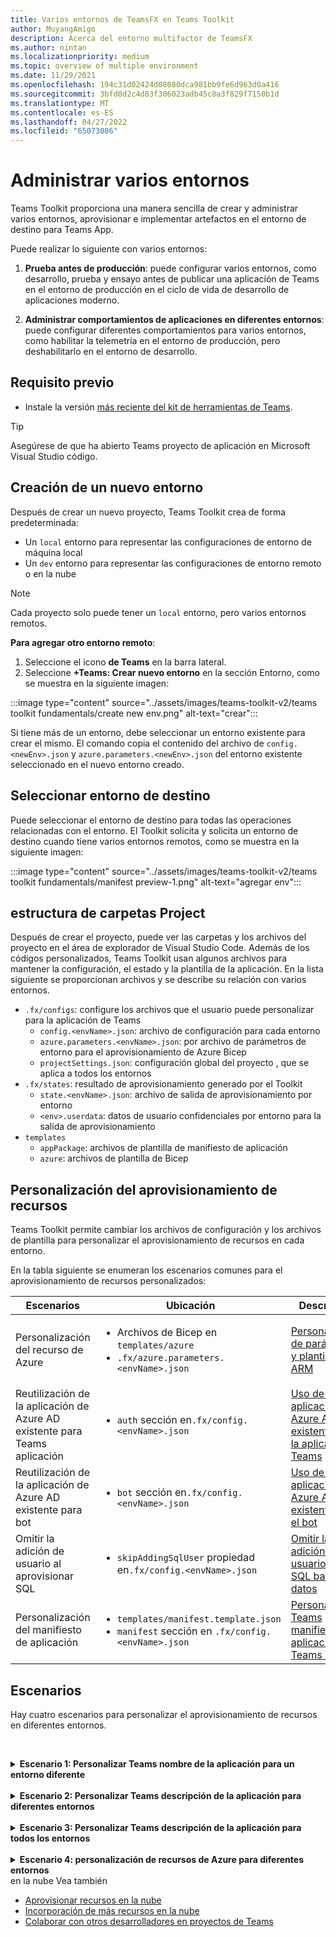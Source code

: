 ```yaml
---
title: Varios entornos de TeamsFX en Teams Toolkit
author: MuyangAmigo
description: Acerca del entorno multifactor de TeamsFX
ms.author: nintan
ms.localizationpriority: medium
ms.topic: overview of multiple environment
ms.date: 11/29/2021
ms.openlocfilehash: 194c31d02424d08080dca981bb9fe6d963d0a416
ms.sourcegitcommit: 3bfd0d2c4d83f306023adb45c8a3f829f7150b1d
ms.translationtype: MT
ms.contentlocale: es-ES
ms.lasthandoff: 04/27/2022
ms.locfileid: "65073086"
---
```

# <a name="manage-multiple-environments"></a>Administrar varios entornos

 Teams Toolkit proporciona una manera sencilla de crear y administrar varios entornos, aprovisionar e implementar artefactos en el entorno de destino para Teams App.

 Puede realizar lo siguiente con varios entornos:

1. **Prueba antes de producción**: puede configurar varios entornos, como desarrollo, prueba y ensayo antes de publicar una aplicación de Teams en el entorno de producción en el ciclo de vida de desarrollo de aplicaciones moderno.

2. **Administrar comportamientos de aplicaciones en diferentes entornos**: puede configurar diferentes comportamientos para varios entornos, como habilitar la telemetría en el entorno de producción, pero deshabilitarlo en el entorno de desarrollo.

## <a name="prerequisite"></a>Requisito previo

* Instale la versión [más reciente del kit de herramientas de Teams](https://marketplace.visualstudio.com/items?itemName=TeamsDevApp.ms-teams-vscode-extension).

> [!TIP]
> Asegúrese de que ha abierto Teams proyecto de aplicación en Microsoft Visual Studio código.

## <a name="create-a-new-environment"></a>Creación de un nuevo entorno

Después de crear un nuevo proyecto, Teams Toolkit crea de forma predeterminada:

* Un `local` entorno para representar las configuraciones de entorno de máquina local
* Un `dev` entorno para representar las configuraciones de entorno remoto o en la nube

> [!NOTE]
> Cada proyecto solo puede tener un `local` entorno, pero varios entornos remotos.

**Para agregar otro entorno remoto**:

1. Seleccione el icono **de Teams** en la barra lateral.
2. Seleccione **+Teams: Crear nuevo entorno** en la sección Entorno, como se muestra en la siguiente imagen:

:::image type="content" source="../assets/images/teams-toolkit-v2/teams toolkit fundamentals/create new env.png" alt-text="crear":::

Si tiene más de un entorno, debe seleccionar un entorno existente para crear el mismo. El comando copia el contenido del archivo de `config.<newEnv>.json` y `azure.parameters.<newEnv>.json` del entorno existente seleccionado en el nuevo entorno creado.

## <a name="select-target-environment"></a>Seleccionar entorno de destino

Puede seleccionar el entorno de destino para todas las operaciones relacionadas con el entorno. El Toolkit solicita y solicita un entorno de destino cuando tiene varios entornos remotos, como se muestra en la siguiente imagen:

:::image type="content" source="../assets/images/teams-toolkit-v2/teams toolkit fundamentals/manifest preview-1.png" alt-text="agregar env":::

## <a name="project-folder-structure"></a>estructura de carpetas Project

Después de crear el proyecto, puede ver las carpetas y los archivos del proyecto en el área de explorador de Visual Studio Code. Además de los códigos personalizados, Teams Toolkit usan algunos archivos para mantener la configuración, el estado y la plantilla de la aplicación. En la lista siguiente se proporcionan archivos y se describe su relación con varios entornos.

* `.fx/configs`: configure los archivos que el usuario puede personalizar para la aplicación de Teams
  * `config.<envName>.json`: archivo de configuración para cada entorno 
  * `azure.parameters.<envName>.json`: por archivo de parámetros de entorno para el aprovisionamiento de Azure Bicep
  * `projectSettings.json`: configuración global del proyecto , que se aplica a todos los entornos
* `.fx/states`: resultado de aprovisionamiento generado por el Toolkit
  * `state.<envName>.json`: archivo de salida de aprovisionamiento por entorno
  * `<env>.userdata`: datos de usuario confidenciales por entorno para la salida de aprovisionamiento
* `templates`
  * `appPackage`: archivos de plantilla de manifiesto de aplicación
  * `azure`: archivos de plantilla de Bicep

## <a name="customize-resource-provision"></a>Personalización del aprovisionamiento de recursos

Teams Toolkit permite cambiar los archivos de configuración y los archivos de plantilla para personalizar el aprovisionamiento de recursos en cada entorno.

En la tabla siguiente se enumeran los escenarios comunes para el aprovisionamiento de recursos personalizados:

| Escenarios | Ubicación| Descripción |
| --- | --- | --- |
| Personalización del recurso de Azure | <ul> <li>Archivos de Bicep en `templates/azure`</li> <li>`.fx/azure.parameters.<envName>.json`</li></ul> | [Personalización de parámetros y plantillas de ARM](provision.md#customize-arm-parameters-and-templates) |
| Reutilización de la aplicación de Azure AD existente para Teams aplicación | <ul> <li>`auth` sección en`.fx/config.<envName>.json`</li> </ul> |  [Uso de una aplicación de Azure AD existente para la aplicación de Teams](provision.md#use-an-existing-azure-ad-app-for-your-teams-app) |
| Reutilización de la aplicación de Azure AD existente para bot | <ul> <li>`bot` sección en`.fx/config.<envName>.json`</li> </ul> | [Uso de una aplicación de Azure AD existente para el bot](provision.md#use-an-existing-azure-ad-app-for-your-bot) |
| Omitir la adición de usuario al aprovisionar SQL | <ul> <li>`skipAddingSqlUser` propiedad en`.fx/config.<envName>.json`</li> </ul> | [Omitir la adición de usuario para SQL base de datos](provision.md#skip-adding-user-for-sql-database) |
| Personalización del manifiesto de aplicación | <ul> <li>`templates/manifest.template.json`</li> <li>`manifest` sección en `.fx/config.<envName>.json`</li>  </ul> | [Personalizar Teams manifiesto de aplicación en Teams Toolkit](TeamsFx-manifest-customization.md) |

## <a name="scenarios"></a>Escenarios

Hay cuatro escenarios para personalizar el aprovisionamiento de recursos en diferentes entornos.
<br>

<br><details>
<summary><b>Escenario 1: Personalizar Teams nombre de la aplicación para un entorno diferente</b></summary>

Puede establecer el nombre `myapp(dev)` de la aplicación Teams en para el entorno `dev` predeterminado y `myapp(staging)` para el entorno `staging`de ensayo .

Realice los pasos siguientes para la personalización:

1. Abrir archivo de configuración `.fx/configs/config.dev.json`
2. Actualice la propiedad del *manifiesto > appName > abreviatura* a `myapp(dev)`

  Las actualizaciones de `.fx/configs/config.dev.json` son las siguientes:

  ```json
  {
      "$schema": "https://aka.ms/teamsfx-env-config-schema",
      "description": "You can customize the TeamsFx config for different environments.   Visit https://aka.ms/teamsfx-env-config to learn more about this.",
      "manifest": {
          "appName": {
              "short": "myapp(dev)"
              ...
          }
      }
      ...
  }
  ```

3. Cree un nuevo entorno y asígnele `staging` un nombre si no existe.
4. Abrir archivo de configuración `.fx/configs/config.staging.json`
5. Actualizar la misma propiedad `myapp(staging)`
6. Ejecute el comando de aprovisionamiento en y `staging` el `dev` entorno para actualizar el nombre de la aplicación en entornos remotos. Para ejecutar el comando de aprovisionamiento con Teams Toolkit, consulte [aprovisionamiento](provision.md#provision-using-teams-toolkit).
</details>
<br>


<details>
<summary><b>Escenario 2: Personalizar Teams descripción de la aplicación para diferentes entornos</b></summary>

En este escenario, aprenderá a establecer diferentes Teams descripción de la aplicación para los distintos entornos:

* Para el entorno `dev`predeterminado, la descripción es `my app description for dev`
* Para el entorno `staging`de ensayo , la descripción es `my app description for staging`

Realice los pasos siguientes para la personalización:

1. Abrir archivo de configuración `.fx/configs/config.dev.json`
2. Agregar nueva propiedad del *manifiesto > descripción > abreviar* con el valor `my app description for dev`

  Las actualizaciones de `.fx/configs/config.dev.json` son las siguientes:

  ```json
  {
      "$schema": "https://aka.ms/teamsfx-env-config-schema",
      "description": "You can customize the TeamsFx config for different environments.   Visit https://aka.ms/teamsfx-env-config to learn more about this.",
      "manifest": {
          ...
          "description": {
              "short": "`my app description for dev"
              ...
          }
      }
      ...
  }
  ```

3. Cree un nuevo entorno y asígnele `staging` un nombre si no existe.
4. Abrir archivo de configuración `.fx/configs/config.staging.json`
5. Agregar la misma propiedad a `my app description for staging`
6. Abrir Teams plantilla de manifiesto de aplicación`templates/appPackage/manifest.template.json`
7. Actualizar la propiedad `description > short` para usar la **variable** definida en configurar archivos con sintaxis de mustache `{{config.manifest.description.short}}`
  
  Las actualizaciones de `manifest.template.json` son las siguientes:

  ```json
  {
    "$schema": "https://developer.microsoft.com/en-us/json-schemas/teams/v1.11/MicrosoftTeams.schema.json",
    "manifestVersion": "1.11",
    "version": "1.0.0",
    ...
    "description": {
      "short": "{{config.manifest.description.short}}", 
      ...
    },
    ...
  }
  ```

8. Ejecute el comando de aprovisionamiento en `dev` y `staging` el entorno para actualizar el nombre de la aplicación en entornos remotos. Para ejecutar el comando de aprovisionamiento con Teams Toolkit, consulte [aprovisionamiento](provision.md#provision-using-teams-toolkit).

</details>
<br>

<details>
<summary><b>Escenario 3: Personalizar Teams descripción de la aplicación para todos los entornos</b></summary>

En este escenario, aprenderá a establecer la descripción de Teams aplicación `my app description` en para todos los entornos.

A medida que se comparte la plantilla de manifiesto de aplicación Teams en todos los entornos, podemos actualizar el valor de descripción en ella para nuestro destino:

1. Abrir Teams plantilla de manifiesto de aplicación`templates/appPackage/manifest.template.json`
2. Actualizar la propiedad `description > short` con **una cadena codificada de forma rígida** `my app description`
  
  Las actualizaciones de `manifest.template.json` son las siguientes:

  ```json
  {
    "$schema": "https://developer.microsoft.com/en-us/json-schemas/teams/v1.11/MicrosoftTeams.schema.json",
    "manifestVersion": "1.11",
    "version": "1.0.0",
    ...
    "description": {
      "short": "my app description",
      ...
    },
    ...
  }
 ```
3. Ejecute el comando de aprovisionamiento en **todo** el entorno para actualizar el nombre de la aplicación en entornos remotos. Para ejecutar el comando de aprovisionamiento con Teams Toolkit, consulte [aprovisionamiento](provision.md#provision-using-teams-toolkit).
<br></details>
<br>
<details>
<br><summary><b>Escenario 4: personalización de recursos de Azure para diferentes entornos</b></summary>
Puede personalizar los recursos de Azure para cada entorno, por ejemplo, especificar el nombre de la función de Azure; para ello, edite el entorno correspondiente a fx/configs/azure.parameters. {env}.json. Archivo.

Para obtener más información sobre los archivos de plantilla y parámetros de Bicep, consulte [aprovisionamiento de recursos](provision.md)
</details> en la nube <br.



## <a name="see-also"></a>Vea también

* [Aprovisionar recursos en la nube](provision.md)
* [Incorporación de más recursos en la nube](add-resource.md)
* [Colaborar con otros desarrolladores en proyectos de Teams](TeamsFx-collaboration.md)